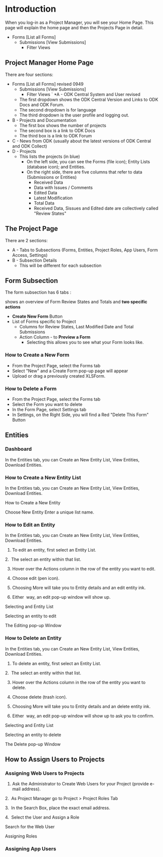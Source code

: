# Introduction

When you log-in as a Project Manager, you will see your Home Page. This page will explain the home page and then the Projects Page in detail.

* Forms [List all Forms]
    * Submissions [View Submissions]
        * Filter Views

## Project Manager Home Page
There are four sections:  

* Forms [List all Forms]  revised 0949
    * Submissions [View Submissions]
        * Filter Views
        `
*A - ODK Central System and User revised  
    * The first dropdown shows the ODK Central Version and Links to ODK Docs and ODK Forum.  
    * The second dropdown is for language  
    * The third dropdown is the user profile and logging out.  
* B - Projects and Documentation
    * The first box shows the number of projects  
    * The second box is a link to ODK Docs  
    * The third box is a link to ODK Forum  
* C - News from ODK (usually about the latest versions of ODK Central and ODK Collect)
* D - Projects  
    * This lists the projects (in blue)
        * On the left side, you can see the Forms (file icon); Entity Lists (database icon); and Entities. 
        * On the right side, there are five columns that refer to data (Submissions or Entities)
            * Received Data
            * Data with Issues / Comments
            * Edited Data
            * Latest Modification
            * Total Data 
            * Received Data, Sissues and Edited date are collectively called "Review States" 

## The Project Page 
There are 2 sections: 
* A - Tabs to Subsections (Forms, Entities, Project Roles, App Users, Form Access, Settings)  
* B - Subsection Details  
    * This will be different for each subsection

## Form Subsection
The form subsection has 6 tabs :

shows an overview of Form Review States and Totals and **two specific actions**
* **Create New Form** Button
* List of Forms specific to Project
    * Columns for Review States, Last Modified Date and Total Submissions
    * Action Column - to **Preview a Form** 
        * Selecting this allows you to see what your Form looks like.
    
### How to Create a New Form
- From the Project Page, select the Forms tab
- Select "New" and a Create Form pop-up page will appear  
- Upload or drag a previously created XLSForm.  

### How to Delete a Form

- From the Project Page, select the Forms tab
- Select the Form you want to delete
- In the Form Page, select Settings tab
- In Settings, on the Right Side, you will find a Red "Delete This Form" Button

## Entities
 
 ### Dashboard

In the Entities tab, you can Create an New Entity List, View Entities, Download Entities.

 ### How to Create a New Entity List
In the Entities tab, you can Create an New Entity List, View Entities, Download Entities.

How to Create a New Entity

Choose New Entity
Enter a unique list name. 

 ### How to Edit an Entity
In the Entities tab, you can Create an New Entity List, View Entities, Download Entities.

1. To edit an entity, first select an Entity List.

2.  The select an entity within that list.

3. Hover over the Actions column in the row of the entity you want to edit.  

4. Choose edit (pen icon).

5. Choosing More will take you to Entity details and an edit entity ink.

6. Either  way, an edit pop-up window will show up.

Selecting and Entity List

Selecting an entity to edit

The Editing pop-up Window


 ### How to Delete an Entity

 In the Entities tab, you can Create an New Entity List, View Entities, Download Entities.

1. To delete an entity, first select an Entity List.

2.  The select an entity within that list.

3. Hover over the Actions column in the row of the entity you want to delete.  

4. Choose delete (trash icon).

5. Choosing More will take you to Entity details and an delete entity ink.

6. Either  way, an edit pop-up window will show up to ask you to confirm.

Selecting and Entity List

Selecting an entity to delete

The Delete pop-up Window

## How to Assign Users to Projects

### Assigning Web Users to Projects

1. Ask the Administrator to Create Web Users for your Project (provide e-mail address).

2.  As Project Manager go to Project > Project Roles Tab

3.  In the Search Box, place the exact email address.

4.  Select the User and Assign a Role

Search for the Web User

Assigning Roles

### Assigning App Users
